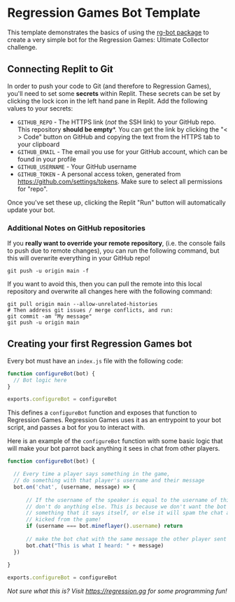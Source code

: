 # Regression Games Bot Template

This template demonstrates the basics of using the [rg-bot package](https://www.npmjs.com/package/rg-bot) to create
a very simple bot for the Regression Games: Ultimate Collector challenge.

## Connecting Replit to Git

In order to push your code to Git (and therefore to Regression Games), you'll need to set some **secrets** within Replit. These secrets can be set by clicking the lock icon in the left hand pane in Replit. Add the following values to your secrets:

* `GITHUB_REPO` - The HTTPS link (_not_ the SSH link) to your GitHub repo. This repository **should be empty***. You can get the link by clicking the "< > Code" button on GitHub and copying the text from the HTTPS tab to your clipboard
* `GITHUB_EMAIL` - The email you use for your GitHub account, which can be found in your profile
* `GITHUB_USERNAME` - Your GitHub username
* `GITHUB_TOKEN` - A personal access token, generated from https://github.com/settings/tokens. Make sure to select all permissions for "repo".

Once you've set these up, clicking the Replit "Run" button will automatically update your bot.

### Additional Notes on GitHub repositories

If you **really want to override your remote repository**, (i.e. the console fails to push due to remote changes), you can run the following command, but this will overwrite everything in your GitHub repo!

```
git push -u origin main -f
```

If you want to avoid this, then you can pull the remote into this local repository and overwrite all changes here with the following command: 

```
git pull origin main --allow-unrelated-histories
# Then address git issues / merge conflicts, and run:
git commit -am "My message"
git push -u origin main
```

## Creating your first Regression Games bot

Every bot must have an `index.js` file with the following code:

```javascript
function configureBot(bot) {
  // Bot logic here
}

exports.configureBot = configureBot
```

This defines a `configureBot` function and exposes that function to Regression Games.
Regression Games uses it as an entrypoint to your bot script, and passes a bot for you to interact with.

Here is an example of the `configureBot` function with some basic logic that will make your bot parrot back 
anything it sees in chat from other players.

```javascript
function configureBot(bot) {

  // Every time a player says something in the game, 
  // do something with that player's username and their message
  bot.on('chat', (username, message) => { 
  
      // If the username of the speaker is equal to the username of this bot, 
      // don't do anything else. This is because we don't want the bot to repeat 
      // something that it says itself, or else it will spam the chat and be 
      // kicked from the game!
      if (username === bot.mineflayer().username) return
      
      // make the bot chat with the same message the other player sent
      bot.chat("This is what I heard: " + message)
  })
  
}

exports.configureBot = configureBot
```

_Not sure what this is? Visit https://regression.gg for some programming fun!_